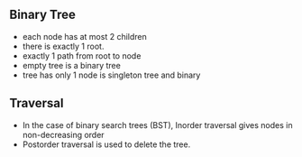 ## Binary Tree
- each node has at most 2 children
- there is exactly 1 root.
- exactly 1 path from root to node
- empty tree is a binary tree
- tree has only 1 node is singleton tree and binary
## Traversal
- In the case of binary search trees (BST), Inorder traversal gives nodes in non-decreasing order
- Postorder traversal is used to delete the tree. 
